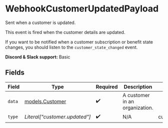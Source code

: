 # WebhookCustomerUpdatedPayload

Sent when a customer is updated.

This event is fired when the customer details are updated.

If you want to be notified when a customer subscription or benefit state changes, you should listen to the `customer_state_changed` event.

**Discord & Slack support:** Basic


## Fields

| Field                                    | Type                                     | Required                                 | Description                              | Example                                  |
| ---------------------------------------- | ---------------------------------------- | ---------------------------------------- | ---------------------------------------- | ---------------------------------------- |
| `data`                                   | [models.Customer](../models/customer.md) | :heavy_check_mark:                       | A customer in an organization.           |                                          |
| `type`                                   | *Literal["customer.updated"]*            | :heavy_check_mark:                       | N/A                                      | customer.updated                         |
